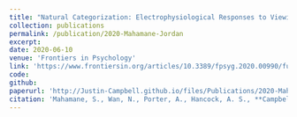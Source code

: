 ```yaml
---
title: "Natural Categorization: Electrophysiological Responses to Viewing Natural Versus Built Environments"
collection: publications
permalink: /publication/2020-Mahamane-Jordan
excerpt:
date: 2020-06-10
venue: 'Frontiers in Psychology'
link: 'https://www.frontiersin.org/articles/10.3389/fpsyg.2020.00990/full'
code:
github:
paperurl: 'http://Justin-Campbell.github.io/files/Publications/2020-Mahamane-Jordan.pdf'
citation: 'Mahamane, S., Wan, N., Porter, A., Hancock, A. S., **Campbell, J.**, Lyon, T. E., Jordan, K. E. Natural Categorization: Electrophysiological Responses to Viewing Natural Versus Built Environments. Front Psychol 11, 990 (2020).'
---
```

